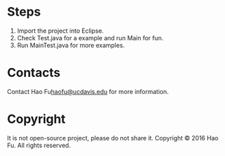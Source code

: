 # Steps
1. Import the project into Eclipse.
2. Check Test.java for a example and run Main for fun.
3. Run MainTest.java for more examples.

# Contacts
Contact Hao Fu<haofu@ucdavis.edu> for more information.

# Copyright
It is not open-source project, please do not share it.
Copyright © 2016 Hao Fu. All rights reserved.